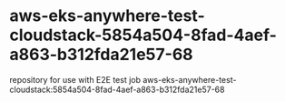 # aws-eks-anywhere-test-cloudstack-5854a504-8fad-4aef-a863-b312fda21e57-68
repository for use with E2E test job aws-eks-anywhere-test-cloudstack:5854a504-8fad-4aef-a863-b312fda21e57-68

